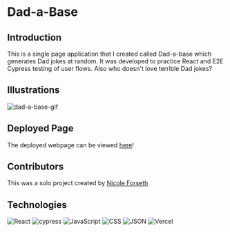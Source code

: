 # Dad-a-Base

## Introduction
This is a single page application that I created called Dad-a-base which generates Dad jokes at random. It was developed to practice React and E2E Cypress testing of user flows. Also who doesn't love terrible Dad jokes?

## Illustrations
![dad-a-base-gif](https://user-images.githubusercontent.com/18154724/198501305-5ccd4347-a85f-4137-8ae6-269637c85a36.gif)

## Deployed Page
The deployed webpage can be viewed [here](https://dad-a-base.vercel.app/)!

## Contributors
This was a solo project created by [Nicole Forseth](https://github.com/forsethnico)

## Technologies
![React](https://img.shields.io/badge/react-%2320232a.svg?style=for-the-badge&logo=react&logoColor=%2361DAFB)
![cypress](https://img.shields.io/badge/-cypress-%23E5E5E5?style=for-the-badge&logo=cypress&logoColor=058a5e)
![JavaScript](https://img.shields.io/badge/JavaScript-323330?style=for-the-badge&logo=javascript&logoColor=F7DF1E)
![CSS](https://img.shields.io/badge/CSS3-1572B6?style=for-the-badge&logo=css3&logoColor=white)
![JSON](https://img.shields.io/badge/json-5E5C5C?style=for-the-badge&logo=json&logoColor=white)
![Vercel](https://user-images.githubusercontent.com/101746747/188785090-4abee495-4f46-4dba-b554-e16ded576297.png)





